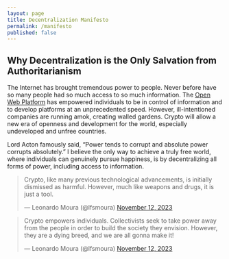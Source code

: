 ```yaml
---
layout: page
title: Decentralization Manifesto
permalink: /manifesto
published: false
---
```


## Why Decentralization is the Only Salvation from Authoritarianism

The Internet has brought tremendous power to people. Never before have so many people had so much access to so much information. The [Open Web Platform](https://www.w3.org/wiki/Open_Web_Platform) has empowered individuals to be in control of information and to develop platforms at an unprecedented speed. However, ill-intentioned companies are running amok, creating walled gardens. Crypto will allow a new era of openness and development for the world, especially undeveloped and unfree countries.

Lord Acton famously said, “Power tends to corrupt and absolute power corrupts absolutely.” I believe the only way to achieve a truly free world, where individuals can genuinely pursue happiness, is by decentralizing all forms of power, including access to information.

<blockquote class="twitter-tweet"><p lang="en" dir="ltr">Crypto, like many previous technological advancements, is initially dismissed as harmful. However, much like weapons and drugs, it is just a tool.</p>&mdash; Leonardo Moura (@lfsmoura) <a href="https://twitter.com/lfsmoura/status/1723773246519005587?ref_src=twsrc%5Etfw">November 12, 2023</a></blockquote> <script async src="https://platform.twitter.com/widgets.js" charset="utf-8"></script>

<blockquote class="twitter-tweet"><p lang="en" dir="ltr">Crypto empowers individuals. Collectivists seek to take power away from the people in order to build the society they envision. However, they are a dying breed, and we are all gonna make it!</p>&mdash; Leonardo Moura (@lfsmoura) <a href="https://twitter.com/lfsmoura/status/1723773249987764447?ref_src=twsrc%5Etfw">November 12, 2023</a></blockquote> <script async src="https://platform.twitter.com/widgets.js" charset="utf-8"></script>

